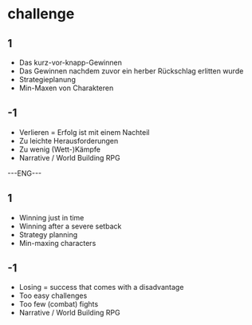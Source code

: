 # challenge
## 1
- Das kurz-vor-knapp-Gewinnen
- Das Gewinnen nachdem zuvor ein herber Rückschlag erlitten wurde
- Strategieplanung
- Min-Maxen von Charakteren

## -1
- Verlieren = Erfolg ist mit einem Nachteil
- Zu leichte Herausforderungen
- Zu wenig (Wett-)Kämpfe
- Narrative / World Building RPG

---ENG---

## 1
- Winning just in time
- Winning after a severe setback
- Strategy planning
- Min-maxing characters

## -1
- Losing = success that comes with a disadvantage
- Too easy challenges
- Too few (combat) fights
- Narrative / World Building RPG

